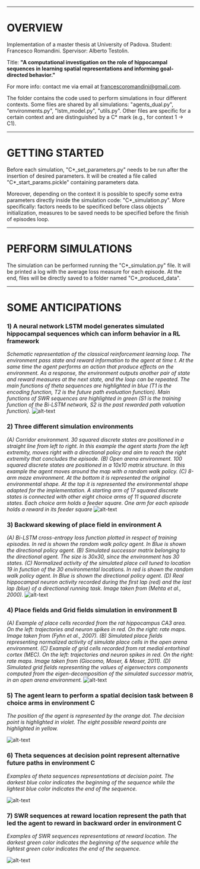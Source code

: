--------------------------------------------------
# OVERVIEW

Implementation of a master thesis at University of Padova. Student: Francesco Romandini. Spervisor: Alberto Testolin.

Title: **"A computational investigation on the role of hippocampal sequences in learning spatial representations and informing goal-directed behavior."**

For more info: contact me via email at francescoromandini@gmail.com.

The folder contains the code used to perform simulations in four different contexts.
Some files are shared by all simulations: "agents_dual.py", "environments.py", "lstm_model.py", "utils.py".
Other files are specific for a certain context and are distinguished by a C* mark (e.g., for context 1 -> C1).



--------------------------------------------------
# GETTING STARTED

Before each simulation, "C*_set_parameters.py" needs to be run after the insertion of desired parameters.
It will be created a file called "C*_start_params.pickle" containing parameters data.

Moreover, depending on the context it is possible to specify some extra parameters directly inside the simulation code: "C*_simulation.py".
More specifically: factors needs to be specificed before class objects initialization, measures to be saved needs to be specified before the finish of episodes loop.



--------------------------------------------------
# PERFORM SIMULATIONS

The simulation can be performed running the "C*_simulation.py" file.
It will be printed a log with the average loss measure for each episode.
At the end, files will be directly saved to a folder named "C*_produced_data".


--------------------------------------------------
# SOME ANTICIPATIONS

### 1) A neural network LSTM model generates simulated hippocampal sequences which can inform behavior in a RL framework
*Schematic representation of the classical reinforcement learning loop. The environment pass 
state and reward information to the agent at time t. At the same time the agent performs an action 
that produce effects on the environment. As a response, the environment outputs another pair of state 
and reward measures at the next state, and the loop can be repeated.  The main functions of theta sequences are highlighted in blue (T1 
is the encoding function, T2 is the future path evaluation function). Main functions of SWR sequences 
are highlighted in green (S1 is the training function of the Bi-LSTM network, S2 is the past rewarded 
path valuation function).*
![alt-text](https://github.com/FrnRmn/hippocampal_sequences/blob/93c6eefd8a0224f09caedbb14645c145cff7a0af/images/loop_RL.gif)
<br>

### 2) Three different simulation environments
*(A) Corridor environment. 30 squared discrete 
states are positioned in a straight line from left to right. In this example the agent starts from the left 
extremity, moves right with a directional policy and aim to reach the right extremity that concludes 
the episode. (B) Open arena environment. 100 squared discrete states are positioned in a 10x10 matrix 
structure. In this example the agent moves around the map with a random walk policy. (C) 8-arm 
maze environment. At the bottom it is represented the original environmental shape. At the top it is 
represented the environmental shape adapted for the implementation. A starting arm of 17 squared 
discrete states is connected with other eight choice arms of 11 squared discrete states. Each choice 
arm holds a feeder square. One arm for each episode holds a reward in its feeder square*
![alt-text](https://github.com/FrnRmn/hippocampal_sequences/blob/be08525100d42461006141ef5b34f7b6bfeb484e/images/environments_smaller.jpg)
<br>

### 3) Backward skewing of place field in environment A
*(A) Bi-LSTM cross-entropy loss function plotted in respect of training 
episodes. In red is shown the random walk policy agent. In Blue is shown the directional policy agent. 
(B) Simulated successor matrix belonging to the directional agent. The size is 30x30, since the 
environment has 30 states. (C) Normalized activity of the simulated place cell tuned to location 19 in 
function of the 30 environmental locations. In red is shown the random walk policy agent. In Blue is 
shown the directional policy agent. (D) Real hippocampal neuron activity recorded during the first lap 
(red) and the last lap (blue) of a directional running task. Image taken from (Mehta et al., 2000).*
![alt-text](https://github.com/FrnRmn/hippocampal_sequences/blob/5ee61941df4e59138f36a347918cf26c31ebd2b3/images/FigRes1.png)
<br>

### 4) Place fields and Grid fields simulation in environment B
*(A) Example of place cells recorded from the rat hippocampus CA3 
area. On the left: trajectories and neuron spikes in red. On the right: rate maps. Image taken from 
(Fyhn et al., 2007). (B) Simulated place fields representing normalized activity of simulate place cells in 
the open arena environment. (C) Example of grid cells recorded from rat medial entorhinal cortex
(MEC). On the left: trajectories and neuron spikes in red. On the right: rate maps. Image taken from 
(Giocomo, Moser, & Moser, 2011). (D) Simulated grid fields representing the values of eigenvectors 
components computed from the eigen-decomposition of the simulated successor matrix, in an open 
arena environment.*
![alt-text](https://github.com/FrnRmn/hippocampal_sequences/blob/5ee61941df4e59138f36a347918cf26c31ebd2b3/images/FigRes2.png)
<br>

### 5) The agent learn to perform a spatial decision task between 8 choice arms in environment C
*The position of the agent is represented by the orange dot. The decision point is highlighted in violet. The eight 
possible reward points are highlighted in yellow.*<br>


![alt-text](https://github.com/FrnRmn/hippocampal_sequences/blob/5ee61941df4e59138f36a347918cf26c31ebd2b3/images/behavior.gif)
<br>

### 6) Theta sequences at decision point represent alternative future paths in environment C
*Examples of theta sequences representations at decision point. The darkest blue color indicates the beginning of the sequence while the lightest blue color indicates the end of the sequence.*<br>


![alt-text](https://github.com/FrnRmn/hippocampal_sequences/blob/5ee61941df4e59138f36a347918cf26c31ebd2b3/images/theta_part.gif)
<br>

### 7) SWR sequences at reward location represent the path that led the agent to reward in backward order in environment C
*Examples of SWR sequences representations at reward location. The darkest green color indicates the beginning of the sequence while the lightest green color indicates the end of the sequence.*<br>


![alt-text](https://github.com/FrnRmn/hippocampal_sequences/blob/5ee61941df4e59138f36a347918cf26c31ebd2b3/images/swr.gif)
<br>
